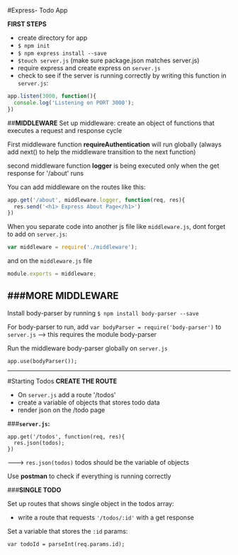 #Express- Todo App

**FIRST STEPS**

- create directory for app
- ```$ npm init```
- ```$ npm express install --save```
- ```$touch server.js``` (make sure package.json matches server.js)
- require express and create express on ```server.js```
- check to see if the server is running correctly by writing this function in ```server.js```: 

```javascript
app.listen(3000, function(){
  console.log('Listening on PORT 3000');
})
```

##**MIDDLEWARE**
Set up middleware: create an object of functions that executes a request and response cycle

First middleware function **requireAuthentication** will run globally
(always add next() to help the middleware transition to the next function)

second middleware function **logger** is being executed only when the get response for '/about' runs

You can add middleware on the routes like this: 

```javascript
app.get('/about', middleware.logger, function(req, res){
  res.send('<h1> Express About Page</h1>')
})
```

When you separate code into another js file like ```middleware.js```,
dont forget to add on ```server.js```:

```javascript
var middleware = require('./middleware');
```

and on the ```middleware.js``` file 

```javascript
module.exports = middleware;
```

###MORE MIDDLEWARE
---
Install body-parser by running ```$ npm install body-parser --save```

For body-parser to run, add ```var bodyParser = require('body-parser')``` to ```server.js``` --> this requires the module body-parser

Run the middleware body-parser globally on ```server.js```

```app.use(bodyParser());```

---

#Starting Todos
**CREATE THE ROUTE**

- On ```server.js``` add a route '/todos' 
- create a variable of objects that stores todo data
- render json on the /todo page

###**```server.js```:**

```
app.get('/todos', function(req, res){
  res.json(todos);
})
```

---> ```res.json(todos)``` todos should be the variable of objects

Use **postman** to check if everything is running correctly

###**SINGLE TODO**

Set up routes that shows single object in the todos array:

- write a route that requests ```'/todos/:id'``` with a get response

Set a variable that stores the ```:id``` params:

```var todoId = parseInt(req.params.id); ```





